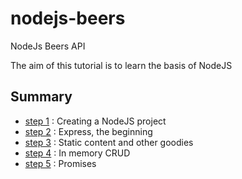 # nodejs-beers
NodeJs Beers API

The aim of this tutorial is to learn the basis of NodeJS

## Summary

+ [step 1](steps/step1.md) : Creating a NodeJS project
+ [step 2](steps/step2.md) : Express, the beginning
+ [step 3](steps/step3.md) : Static content and other goodies
+ [step 4](steps/step4.md) : In memory CRUD
+ [step 5](steps/step5.md) : Promises
